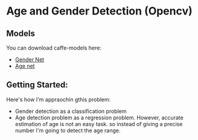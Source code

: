 # Age and Gender Detection (Opencv)

## Models

You can download caffe-models here:
- [Gender Net](https://www.dropbox.com/s/iyv483wz7ztr9gh/gender_net.caffemodel?dl=0)
- [Age net](https://www.dropbox.com/s/xfb20y596869vbb/age_net.caffemodel?dl=0)

## Getting Started:
Here's how I'm appraochin gthis problem:
- Gender detection as a classification problem
- Age detection problem as a regression problem. 
However, accurate estimation of age is not an easy task. so instead of giving a precise number I'm going to detect the age range.
